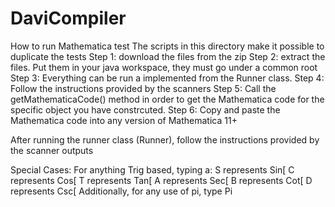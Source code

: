 # DaviCompiler
How to run Mathematica test
The scripts in this directory make it possible to duplicate the tests
Step 1: download the files from the zip
Step 2: extract the files. Put them in your java workspace, they must go under a common
root
Step 3: Everything can be run a implemented from the Runner class.
Step 4: Follow the instructions provided by the scanners
Step 5: Call the getMathematicaCode() method in order to get the Mathematica code for the specific object you have constrcuted.
Step 6: Copy and paste the Mathematica code into any version of Mathematica 11+

After running the runner class (Runner), follow the instructions provided by the scanner outputs

Special Cases:
For anything Trig based, typing a: 
S represents Sin[
C represents Cos[
T represents Tan[
A represents Sec[
B represents Cot[
D represents Csc[
Additionally, for any use of pi, type Pi
